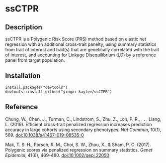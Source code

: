 # ssCTPR

## Description

ssCTPR is a Polygenic Risk Score (PRS) method based on elastic net regression with an additional cross-trait panelty, using summary statistics from trait of interest and trait(s) that are genetically correlated with the trait of interest, and accounting for Linkage Disequilibrium (LD) by a reference panel from target population.

## Installation

    install.packages("devtools")
    devtools::install_github("yingxi-kaylee/ssCTPR")
    
## Reference

Chung, W., Chen, J., Turman, C., Lindstrom, S., Zhu, Z., Loh, P. R., . . . Liang, L. (2019). Efficient cross-trait penalized regression increases prediction accuracy in large cohorts using secondary phenotypes. *Nat Commun*, 10(1), 569. [doi:10.1038/s41467-019-08535-0](https://doi:10.1038/s41467-019-08535-0)

Mak, T. S. H., Porsch, R. M., Choi, S. W., Zhou, X., & Sham, P. C. (2017). Polygenic scores via penalized regression on summary statistics. *Genet Epidemiol*, 41(6), 469-480. [doi:10.1002/gepi.22050](https://doi.org/10.1002/gepi.22050)